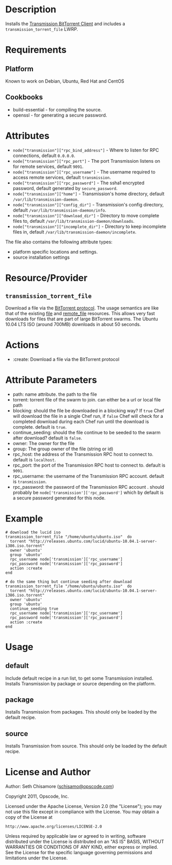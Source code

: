 Description
===========

Installs the [Transmission BitTorrent Client](http://transmissionbt.org) and includes a `transmission_torrent_file` LWRP.

Requirements
============

Platform
--------

Known to work on Debian, Ubuntu, Red Hat and CentOS

Cookbooks
---------

* build-essential - for compiling the source.
* openssl - for generating a secure password.

Attributes
==========

* `node["transmission"]["rpc_bind_address"]` - Where to listen for RPC connections, default `0.0.0.0`.
* `node["transmission"]["rpc_port"]` - The port Transmission listens on for remote services, default `9091`.
* `node["transmission"]["rpc_username"]` - The username required to access remote services, default `transmission`.
* `node["transmission"]["rpc_password"]` - The ssha1 encrypted password, default generated by `secure_password`.
* `node["transmission"]["home"]` - Transmission's home directory, default `/var/lib/transmission-daemon`.
* `node["transmission"]["config_dir"]` - Transmission's config directory, default `/var/lib/transmission-daemon/info`.
* `node["transmission"]["download_dir"]` - Directory to move complete files to, default `/var/lib/transmission-daemon/downloads`.
* `node["transmission"]["incomplete_dir"]` - Directory to keep incomplete files in, default `/var/lib/transmission-daemon/incomplete`.

The file also contains the following attribute types:

* platform specific locations and settings.
* source installation settings

Resource/Provider
=================

`transmission_torrent_file`
---------------------------

Download a file via the [BitTorrent protocol](http://en.wikipedia.org/wiki/BitTorrent).  The usage semantics are like that of the existing [file](http://wiki.opscode.com/display/chef/Resources#Resources-File) and [remote_file](http://wiki.opscode.com/display/chef/Resources#Resources-RemoteFile) resources.  This allows very fast downloads for files that are part of large BitTorrent swarms.  The Ubuntu 10.04 LTS ISO (around 700MB) downloads in about 50 seconds.

# Actions

- :create: Download a file via the BitTorrent protocol

# Attribute Parameters

- path: name attribute. the path to the file
- torrent: torrent file of the swarm to join.  can either be a url or local file path
- blocking: should the file be downloaded in a blocking way?  If `true` Chef will download the file in a single Chef run, if `false` Chef will check for a completed download during each Chef run until the download is complete. default is `true`.
- continue_seeding: should the file continue to be seeded to the swarm after download? default is `false`.
- owner: The owner for the file
- group: The group owner of the file (string or id)
- rpc_host: the address of the Transmission RPC host to connect to. default is `localhost`.
- rpc_port: the port of the Transmission RPC host to connect to. default is `9091`.
- rpc_username: the username of the Transmission RPC account. default is `transmission`.
- rpc_password: the password of the Transmission RPC account . should probably be `node['transmission']['rpc_password']` which by default is a secure password generated for this node.

# Example

    # download the lucid iso
    transmission_torrent_file "/home/ubuntu/ubuntu.iso"  do
      torrent "http://releases.ubuntu.com/lucid/ubuntu-10.04.1-server-i386.iso.torrent"
      owner 'ubuntu'
      group 'ubuntu'
      rpc_username node['transmission']['rpc_username']
      rpc_password node['transmission']['rpc_password']
      action :create
    end
    
    # do the same thing but continue seeding after download
    transmission_torrent_file "/home/ubuntu/ubuntu.iso"  do
      torrent "http://releases.ubuntu.com/lucid/ubuntu-10.04.1-server-i386.iso.torrent"
      owner 'ubuntu'
      group 'ubuntu'
      continue_seeding true
      rpc_username node['transmission']['rpc_username']
      rpc_password node['transmission']['rpc_password']
      action :create
    end

Usage
=====

default
-------

Include default recipe in a run list, to get some Transmission installed. Installs Transmission by package or source depending on the platform.

package
-------

Installs Transmission from packages.  This should only be loaded by the default recipe.

source
------

Installs Transmission from source.  This should only be loaded by the default recipe.

License and Author
==================

Author: Seth Chisamore (<schisamo@opscode.com>)

Copyright 2011, Opscode, Inc.

Licensed under the Apache License, Version 2.0 (the "License");
you may not use this file except in compliance with the License.
You may obtain a copy of the License at

    http://www.apache.org/licenses/LICENSE-2.0

Unless required by applicable law or agreed to in writing, software
distributed under the License is distributed on an "AS IS" BASIS,
WITHOUT WARRANTIES OR CONDITIONS OF ANY KIND, either express or implied.
See the License for the specific language governing permissions and
limitations under the License.
